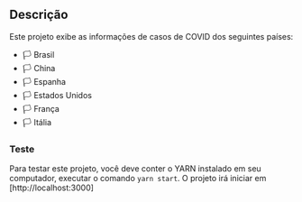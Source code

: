 ## Descrição

Este projeto exibe as informações de casos de COVID dos seguintes países:

* 🏳 Brasil
* 🏳 China
* 🏳 Espanha
* 🏳 Estados Unidos
* 🏳 França
* 🏳 Itália

### Teste

Para testar este projeto, você deve conter o YARN instalado em seu computador, executar o comando `yarn start`. 
O projeto irá iniciar em [http://localhost:3000]

